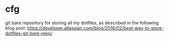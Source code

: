 # cfg
git bare repository for storing all my dotfiles, as described in the following blog post: 
https://developer.atlassian.com/blog/2016/02/best-way-to-store-dotfiles-git-bare-repo/

